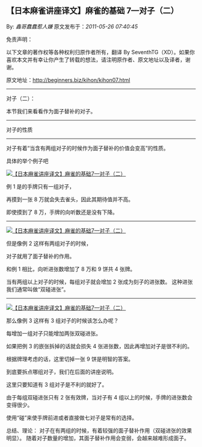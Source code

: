 ## 【日本麻雀讲座译文】麻雀的基础 7—对子（二）

By: _鑫哥蠢蠢惹人嫌_ 原文发布于：_2011-05-26 07:40:45_

免责声明：

以下文章的著作权等各种权利归原作者所有，翻译 By
SeventhTG（XD）。如果你喜欢本文并有幸让你产生了转载的想法，请注明原作者、原文地址以及译者，谢谢。

原文地址：http://beginners.biz/kihon/kihon07.html

---

对子（二）：

本节我们来看看作为面子替补的对子。

---

对子的性质

---

对子有着“当含有两组对子的时候作为面子替补的价值会变高”的性质。

具体的举个例子吧

[![【日本麻雀讲座译文】麻雀的基础7—对子（二）](http://s1.sinaimg.cn/middle/7f78b76fga42254b48c10&690)](http://photo.blog.sina.com.cn/showpic.html#blogid=7f78b76f0100rpdd&url=http://s1.sinaimg.cn/orignal/7f78b76fga42254b48c10)

例 1 是的手牌只有一组对子，

再摸到一张 8 万就会失去雀头，因此其期待值并不高。

即使摸到了 8 万，手牌的向听数还是没有下降。

---

[![【日本麻雀讲座译文】麻雀的基础7—对子（二）](http://s8.sinaimg.cn/middle/7f78b76fga42261092c27&690)](http://photo.blog.sina.com.cn/showpic.html#blogid=7f78b76f0100rpdd&url=http://s8.sinaimg.cn/orignal/7f78b76fga42261092c27)

但是像例 2 这样有两组对子的时候，

对子就用了面子替补的作用。

和例 1 相比，向听进张数增加了 8 万和 9 饼共 4 张牌。

当有两组以上对子的时候，每组对子就会增加 2 张成为刻子的进张数。
这种进张我们通常叫做“双碰进张”。

---

[![【日本麻雀讲座译文】麻雀的基础7—对子（二）](http://s13.sinaimg.cn/middle/7f78b76fg76d03e62dc9c&690)](http://photo.blog.sina.com.cn/showpic.html#blogid=7f78b76f0100rpdd&url=http://s13.sinaimg.cn/orignal/7f78b76fg76d03e62dc9c)

那么像例 3 这样有 3 组对子的时候该怎么办呢？

每增加一组对子只能增加两张双碰进张。

如果把例 3 的嵌张拆掉的话就会损失 4 张进张数，因此再增加对子是很不利的。

根据牌理考虑的话，这里切掉一张 9 饼是明智的答案。

到底要拆点哪组对子，我们在后面的讲座说明。

这里只要知道有 3 组对子是不利的就好了。

由于每组双碰进张只有 2 张有效牌，当对子有 4 组以上的时候，手牌的进张数会变得很少。

使用“碰”来使手牌前进或者直接做七对子是常有的选择。

总结、理论：
对子在有两组的时候，有着较强的面子替补作用（双碰进张的效果明显）。
随着对子数量的增加，其面子替补作用会变弱，会越来越难形成面子。
